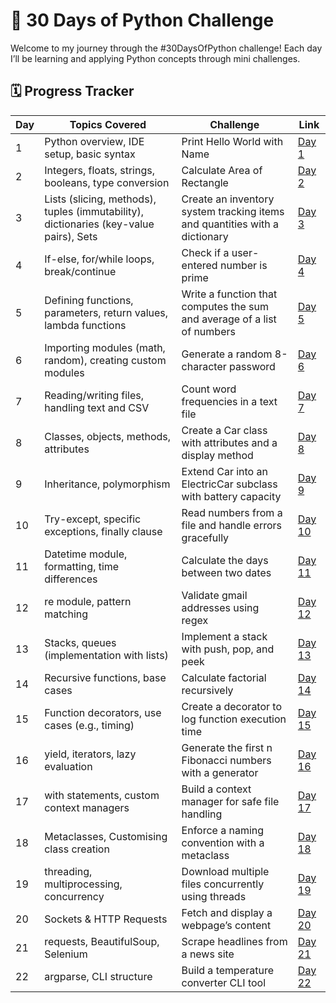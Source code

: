 # 🚀 30 Days of Python Challenge

Welcome to my journey through the #30DaysOfPython challenge! Each day I’ll be learning and applying Python concepts through mini challenges.

## 🗓️ Progress Tracker

| Day | Topics Covered | Challenge | Link |
|-----|----------------|-----------|------|
| 1   | Python overview, IDE setup, basic syntax | Print Hello World with Name | [Day 1](https://github.com/yash-khobragade/30-Days-of-Python/tree/main/Day%2001) |
| 2   | Integers, floats, strings, booleans, type conversion |  Calculate Area of Rectangle | [Day 2](https://github.com/yash-khobragade/30-Days-of-Python/tree/main/Day%2002) |
| 3   | Lists (slicing, methods), tuples (immutability), dictionaries (key-value pairs), Sets | Create an inventory system tracking items and quantities with a dictionary | [Day 3](https://github.com/yash-khobragade/30-Days-of-Python/tree/main/Day%2003) |
| 4   | If-else, for/while loops, break/continue | Check if a user-entered number is prime | [Day 4](https://github.com/yash-khobragade/30-Days-of-Python/tree/main/Day%2004) |
| 5   | Defining functions, parameters, return values, lambda functions | Write a function that computes the sum and average of a list of numbers | [Day 5](https://github.com/yash-khobragade/30-Days-of-Python/tree/main/Day%2005) |
| 6   | Importing modules (math, random), creating custom modules | Generate a random 8-character password | [Day 6](https://github.com/yash-khobragade/30-Days-of-Python/tree/main/Day%2006) |
| 7   | Reading/writing files, handling text and CSV | Count word frequencies in a text file | [Day 7](https://github.com/yash-khobragade/30-Days-of-Python/tree/main/Day%2007)
| 8   | Classes, objects, methods, attributes | Create a Car class with attributes and a display method | [Day 8](https://github.com/yash-khobragade/30-Days-of-Python/tree/main/Day%2008) |
| 9   | Inheritance, polymorphism | Extend Car into an ElectricCar subclass with battery capacity | [Day 9](https://github.com/yash-khobragade/30-Days-of-Python/tree/main/Day%2009)
| 10  | Try-except, specific exceptions, finally clause | Read numbers from a file and handle errors gracefully | [Day 10](https://github.com/yash-khobragade/30-Days-of-Python/tree/main/Day%2010) |
| 11  | Datetime module, formatting, time differences | Calculate the days between two dates | [Day 11](https://github.com/yash-khobragade/30-Days-of-Python/tree/main/Day%2011) |
| 12  | re module, pattern matching | Validate gmail addresses using regex | [Day 12](https://github.com/yash-khobragade/30-Days-of-Python/tree/main/Day%2012) |
| 13  | Stacks, queues (implementation with lists) | Implement a stack with push, pop, and peek | [Day 13](https://github.com/yash-khobragade/30-Days-of-Python/tree/main/Day%2013)
| 14  | Recursive functions, base cases | Calculate factorial recursively | [Day 14](https://github.com/yash-khobragade/30-Days-of-Python/tree/main/Day%2014) |
| 15  | Function decorators, use cases (e.g., timing) | Create a decorator to log function execution time | [Day 15](https://github.com/yash-khobragade/30-Days-of-Python/tree/main/Day%2015) |
| 16  | yield, iterators, lazy evaluation | Generate the first n Fibonacci numbers with a generator | [Day 16](https://github.com/yash-khobragade/30-Days-of-Python/tree/main/Day%2016) |
| 17  | with statements, custom context managers | Build a context manager for safe file handling | [Day 17](https://github.com/yash-khobragade/30-Days-of-Python/tree/main/Day%2017) |
| 18  | Metaclasses, Customising class creation |Enforce a naming convention with a metaclass | [Day 18](https://github.com/yash-khobragade/30-Days-of-Python/tree/main/Day%2018) |
| 19  | threading, multiprocessing, concurrency | Download multiple files concurrently using threads | [Day 19](https://github.com/yash-khobragade/30-Days-of-Python/tree/main/Day%2019) |
| 20  | Sockets & HTTP Requests | Fetch and display a webpage’s content | [Day 20](https://github.com/yash-khobragade/30-Days-of-Python/tree/main/Day%2020) |
| 21  | requests, BeautifulSoup, Selenium | Scrape headlines from a news site | [Day 21](https://github.com/yash-khobragade/30-Days-of-Python/tree/main/Day%2021) |
| 22  | argparse, CLI structure |   Build a temperature converter CLI tool | [Day 22](https://github.com/yash-khobragade/30-Days-of-Python/tree/main/Day%2022) |


